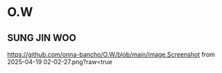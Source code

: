 # O.W
## SUNG JIN WOO
https://github.com/onna-bancho/O.W/blob/main/image.Screenshot from 2025-04-19 02-02-27.png?raw=true
